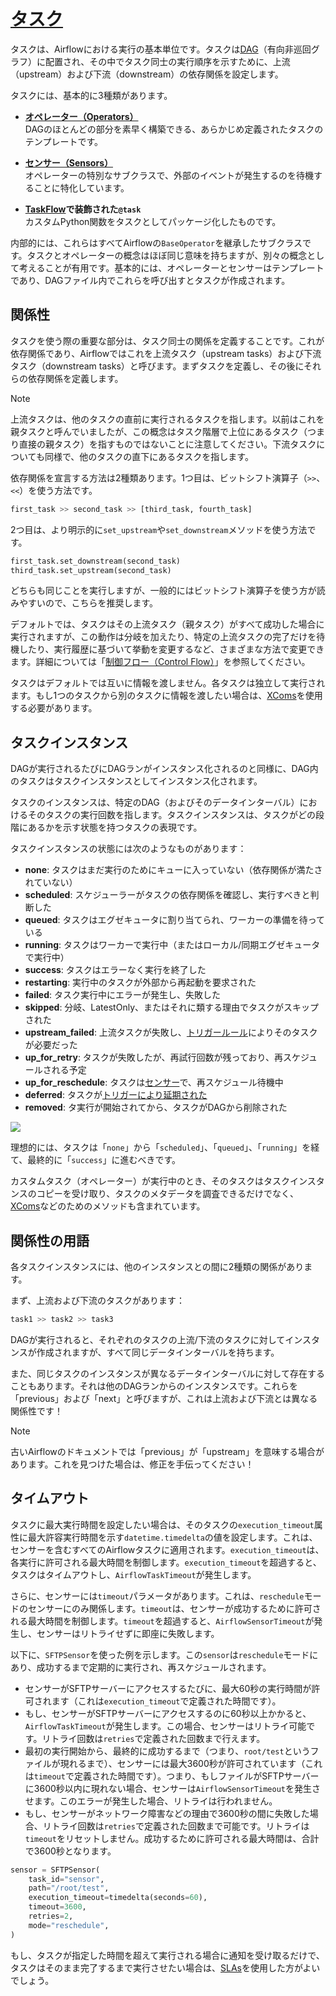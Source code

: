 # [タスク](https://airflow.apache.org/docs/apache-airflow/stable/core-concepts/tasks.html)

タスクは、Airflowにおける実行の基本単位です。タスクは[DAG](https://airflow.apache.org/docs/apache-airflow/stable/core-concepts/dags.html)（有向非巡回グラフ）に配置され、その中でタスク同士の実行順序を示すために、上流（upstream）および下流（downstream）の依存関係を設定します。

タスクには、基本的に3種類があります。

- **[オペレーター（Operators）](https://airflow.apache.org/docs/apache-airflow/stable/core-concepts/operators.html)**  
  DAGのほとんどの部分を素早く構築できる、あらかじめ定義されたタスクのテンプレートです。

- **[センサー（Sensors）](https://airflow.apache.org/docs/apache-airflow/stable/core-concepts/sensors.html)**  
  オペレーターの特別なサブクラスで、外部のイベントが発生するのを待機することに特化しています。

- **[TaskFlow](https://airflow.apache.org/docs/apache-airflow/stable/core-concepts/taskflow.html)で装飾された`@task`**  
  カスタムPython関数をタスクとしてパッケージ化したものです。

内部的には、これらはすべてAirflowの`BaseOperator`を継承したサブクラスです。タスクとオペレーターの概念はほぼ同じ意味を持ちますが、別々の概念として考えることが有用です。基本的には、オペレーターとセンサーはテンプレートであり、DAGファイル内でこれらを呼び出すとタスクが作成されます。

## 関係性

タスクを使う際の重要な部分は、タスク同士の関係を定義することです。これが依存関係であり、Airflowではこれを上流タスク（upstream tasks）および下流タスク（downstream tasks）と呼びます。まずタスクを定義し、その後にそれらの依存関係を定義します。

> [!NOTE]  
> 上流タスクは、他のタスクの直前に実行されるタスクを指します。以前はこれを親タスクと呼んでいましたが、この概念はタスク階層で上位にあるタスク（つまり直接の親タスク）を指すものではないことに注意してください。下流タスクについても同様で、他のタスクの直下にあるタスクを指します。

依存関係を宣言する方法は2種類あります。1つ目は、ビットシフト演算子（`>>`、`<<`）を使う方法です。

```python
first_task >> second_task >> [third_task, fourth_task]
```

2つ目は、より明示的に`set_upstream`や`set_downstream`メソッドを使う方法です。

```python
first_task.set_downstream(second_task)
third_task.set_upstream(second_task)
```

どちらも同じことを実行しますが、一般的にはビットシフト演算子を使う方が読みやすいので、こちらを推奨します。

デフォルトでは、タスクはその上流タスク（親タスク）がすべて成功した場合に実行されますが、この動作は分岐を加えたり、特定の上流タスクの完了だけを待機したり、実行履歴に基づいて挙動を変更するなど、さまざまな方法で変更できます。詳細については「[制御フロー（Control Flow）](https://airflow.apache.org/docs/apache-airflow/stable/core-concepts/dags.html#concepts-control-flow)」を参照してください。

タスクはデフォルトでは互いに情報を渡しません。各タスクは独立して実行されます。もし1つのタスクから別のタスクに情報を渡したい場合は、[XComs](./XComs.md)を使用する必要があります。

## タスクインスタンス

DAGが実行されるたびにDAGランがインスタンス化されるのと同様に、DAG内のタスクはタスクインスタンスとしてインスタンス化されます。

タスクのインスタンスは、特定のDAG（およびそのデータインターバル）におけるそのタスクの実行回数を指します。タスクインスタンスは、タスクがどの段階にあるかを示す状態を持つタスクの表現です。

タスクインスタンスの状態には次のようなものがあります：

- **none**: タスクはまだ実行のためにキューに入っていない（依存関係が満たされていない）
- **scheduled**: スケジューラーがタスクの依存関係を確認し、実行すべきと判断した
- **queued**: タスクはエグゼキュータに割り当てられ、ワーカーの準備を待っている
- **running**: タスクはワーカーで実行中（またはローカル/同期エグゼキュータで実行中）
- **success**: タスクはエラーなく実行を終了した
- **restarting**: 実行中のタスクが外部から再起動を要求された
- **failed**: タスク実行中にエラーが発生し、失敗した
- **skipped**: 分岐、LatestOnly、またはそれに類する理由でタスクがスキップされた
- **upstream_failed**: 上流タスクが失敗し、[トリガールール](https://airflow.apache.org/docs/apache-airflow/stable/core-concepts/dags.html#concepts-trigger-rules)によりそのタスクが必要だった
- **up_for_retry**: タスクが失敗したが、再試行回数が残っており、再スケジュールされる予定
- **up_for_reschedule**: タスクは[センサー](https://airflow.apache.org/docs/apache-airflow/stable/core-concepts/sensors.html)で、再スケジュール待機中
- **deferred**: タスクが[トリガーにより延期された](https://airflow.apache.org/docs/apache-airflow/stable/authoring-and-scheduling/deferring.html)
- **removed**: タ実行が開始されてから、タスクがDAGから削除された

![](https://airflow.apache.org/docs/apache-airflow/stable/_images/task_lifecycle_diagram.png)

理想的には、タスクは「`none`」から「`scheduled`」、「`queued`」、「`running`」を経て、最終的に「`success`」に進むべきです。

カスタムタスク（オペレーター）が実行中のとき、そのタスクはタスクインスタンスのコピーを受け取り、タスクのメタデータを調査できるだけでなく、[XComs](./XComs.md)などのためのメソッドも含まれています。

## 関係性の用語

各タスクインスタンスには、他のインスタンスとの間に2種類の関係があります。

まず、上流および下流のタスクがあります：

```python
task1 >> task2 >> task3
```

DAGが実行されると、それぞれのタスクの上流/下流のタスクに対してインスタンスが作成されますが、すべて同じデータインターバルを持ちます。

また、同じタスクのインスタンスが異なるデータインターバルに対して存在することもあります。それは他のDAGランからのインスタンスです。これらを「previous」および「next」と呼びますが、これは上流および下流とは異なる関係性です！

> [!NOTE]  
> 古いAirflowのドキュメントでは「previous」が「upstream」を意味する場合があります。これを見つけた場合は、修正を手伝ってください！

## タイムアウト

タスクに最大実行時間を設定したい場合は、そのタスクの`execution_timeout`属性に最大許容実行時間を示す`datetime.timedelta`の値を設定します。これは、センサーを含むすべてのAirflowタスクに適用されます。`execution_timeout`は、各実行に許可される最大時間を制御します。`execution_timeout`を超過すると、タスクはタイムアウトし、`AirflowTaskTimeout`が発生します。

さらに、センサーには`timeout`パラメータがあります。これは、`reschedule`モードのセンサーにのみ関係します。`timeout`は、センサーが成功するために許可される最大時間を制御します。`timeout`を超過すると、`AirflowSensorTimeout`が発生し、センサーはリトライせずに即座に失敗します。

以下に、`SFTPSensor`を使った例を示します。この`sensor`は`reschedule`モードにあり、成功するまで定期的に実行され、再スケジュールされます。
- センサーがSFTPサーバーにアクセスするたびに、最大60秒の実行時間が許可されます（これは`execution_timeout`で定義された時間です）。
- もし、センサーがSFTPサーバーにアクセスするのに60秒以上かかると、`AirflowTaskTimeout`が発生します。この場合、センサーはリトライ可能です。リトライ回数は`retries`で定義された回数まで行えます。
- 最初の実行開始から、最終的に成功するまで（つまり、`root/test`というファイルが現れるまで）、センサーには最大3600秒が許可されています（これは`timeout`で定義された時間です）。つまり、もしファイルがSFTPサーバーに3600秒以内に現れない場合、センサーは`AirflowSensorTimeout`を発生させます。このエラーが発生した場合、リトライは行われません。
- もし、センサーがネットワーク障害などの理由で3600秒の間に失敗した場合、リトライ回数は`retries`で定義された回数まで可能です。リトライは`timeout`をリセットしません。成功するために許可される最大時間は、合計で3600秒となります。

```python
sensor = SFTPSensor(
    task_id="sensor",
    path="/root/test",
    execution_timeout=timedelta(seconds=60),
    timeout=3600,
    retries=2,
    mode="reschedule",
)
```

もし、タスクが指定した時間を超えて実行される場合に通知を受け取るだけで、タスクはそのまま完了するまで実行させたい場合は、[SLAs](https://airflow.apache.org/docs/apache-airflow/stable/core-concepts/tasks.html#concepts-slas)を使用した方がよいでしょう。
